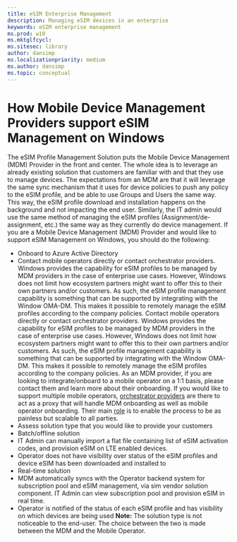 ```yaml
---
title: eSIM Enterprise Management
description: Managing eSIM devices in an enterprise
keywords: eSIM enterprise management
ms.prod: w10
ms.mktglfcycl:
ms.sitesec: library
author: dansimp
ms.localizationpriority: medium
ms.author: dansimp
ms.topic: conceptual
---
```


# How Mobile Device Management Providers support eSIM Management on Windows
The eSIM Profile Management Solution puts the Mobile Device Management (MDM) Provider in the front and center. The whole idea is to leverage an already existing solution that customers are familiar with and that they use to manage devices. The expectations from an MDM are that it will leverage the same sync mechanism that it uses for device policies to push any policy to the eSIM profile, and be able to use Groups and Users the same way. This way, the eSIM profile download and installation happens on the background and not impacting the end user. Similarly, the IT admin would use the same method of managing the eSIM profiles (Assignment/de-assignment, etc.) the same way as they currently do device management.
 If you are a Mobile Device Management (MDM) Provider and would like to support eSIM Management on Windows, you should do the following:
- Onboard to Azure Active Directory
- Contact mobile operators directly or contact orchestrator providers. Windows provides the capability for eSIM profiles to be managed by MDM providers in the case of enterprise use cases. However, Windows does not limit how ecosystem partners might want to offer this to their own partners and/or customers. As such, the eSIM profile management capability is something that can be supported by integrating with the Window OMA-DM. This makes it possible to remotely manage the eSIM profiles according to the company policies. Contact mobile operators directly or contact orchestrator providers. Windows provides the capability for eSIM profiles to be managed by MDM providers in the case of enterprise use cases. However, Windows does not limit how ecosystem partners might want to offer this to their own partners and/or customers. As such, the eSIM profile management capability is something that can be supported by integrating with the Window OMA-DM. This makes it possible to remotely manage the eSIM profiles according to the company policies. As an MDM provider, if you are looking to integrate/onboard to a mobile operator on a 1:1 basis, please contact them and learn more about their onboarding. If you would like to support multiple mobile operators, [orchestrator providers]( https://www.idemia.com/esim-management-facilitation) are there to act as a proxy that will handle MDM onboarding as well as mobile operator onboarding. Their main [role]( https://www.idemia.com/smart-connect-hub) is to enable the process to be as painless but scalable to all parties. 
- Assess solution type that you would like to provide your customers
- Batch/offline solution
- IT Admin can manually import a flat file containing list of eSIM activation codes, and provision eSIM on LTE enabled devices.
- Operator does not have visibility over status of the eSIM profiles and device eSIM has been downloaded and installed to
- Real-time solution
- MDM automatically syncs with the Operator backend system for subscription pool and eSIM management, via sim vendor solution component. IT Admin can view subscription pool and provision eSIM in real time.
- Operator is notified of the status of each eSIM profile and has visibility on which devices are being used
**Note:** The solution type is not noticeable to the end-user. The choice between the two is made between the MDM and the Mobile Operator.
